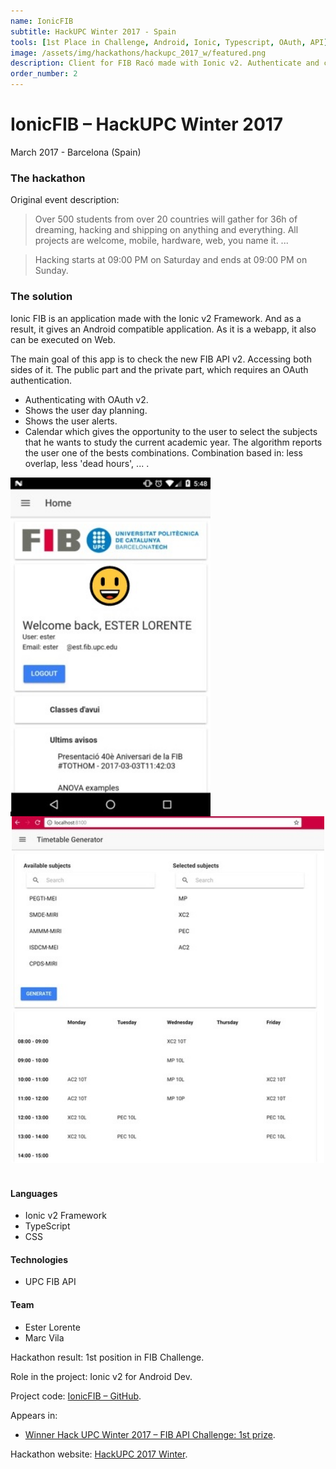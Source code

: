 ```yaml
---
name: IonicFIB
subtitle: HackUPC Winter 2017 - Spain
tools: [1st Place in Challenge, Android, Ionic, Typescript, OAuth, API]
image: /assets/img/hackathons/hackupc_2017_w/featured.png
description: Client for FIB Racó made with Ionic v2. Authenticate and check user planning and alerts.
order_number: 2
---
```


# IonicFIB – HackUPC Winter 2017

March 2017 - Barcelona (Spain)

### The hackathon

Original event description:

> Over 500 students from over 20 countries will gather for 36h of dreaming, hacking and shipping on
> anything and everything. All projects are welcome, mobile, hardware, web, you name it. ...

> Hacking starts at 09:00 PM on Saturday and ends at 09:00 PM on Sunday.

### The solution

Ionic FIB is an application made with the Ionic v2 Framework. And as a result, it gives an Android
compatible application. As it is a webapp, it also can be executed on Web.

The main goal of this app is to check the new FIB API v2. Accessing both sides of it. The public
part and the private part, which requires an OAuth authentication.

- Authenticating with OAuth v2.
- Shows the user day planning.
- Shows the user alerts.
- Calendar which gives the opportunity to the user to select the subjects that he wants to study
  the current academic year. The algorithm reports the user one of the bests combinations. Combination
  based in: less overlap, less 'dead hours', ... .

<div style="text-align: center;">
<img style="margin: 0 !important; float: left" src="/assets/img/hackathons/hackupc_2017_w/screen1.jpg" width="320"/>
<img style="margin: 0 !important; display: inline" src="/assets/img/hackathons/hackupc_2017_w/screen2.jpg" width="500"/>
</div>
<br>

#### Languages

- Ionic v2 Framework
- TypeScript
- CSS

#### Technologies

- UPC FIB API

#### Team

- Ester Lorente
- Marc Vila

Hackathon result: 1st position in FIB Challenge.

Role in the project: Ionic v2 for Android Dev.

Project code: [IonicFIB – GitHub](https://github.com/LaQuay/IonicFIB).

Appears in:

- [Winner Hack UPC Winter 2017 – FIB API Challenge: 1st prize](https://devpost.com/software/ionicfib-kv0xbj).

Hackathon website: [HackUPC 2017 Winter](https://w2017.hackupc.com/).
